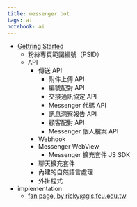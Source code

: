 ```yaml
---
title: messenger bot
tags: ai
notebook: ai
---
```


- [Gettring Started](https://developers.facebook.com/docs/messenger-platform/getting-started/)
  - 粉絲專頁範圍編號（PSID）
  - API
    - 傳送 API
      - 附件上傳 API
      - 編號配對 API
      - 交接通訊協定 API
      - Messenger 代碼 API
      - 訊息洞察報告 API
      - 顧客配對 API
      - Messenger 個人檔案 API
    - Webhook
    - Messenger WebView
      - Messenger 擴充套件 JS SDK
    - 聊天擴充套件
    - 內建的自然語言處理
    - 外掛程式
- implementation
  - [fan page, by ricky@gis.fcu.edu.tw](https://www.facebook.com/Gis-bot-594630004229580/?modal=admin_todo_tour)
